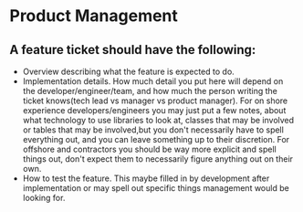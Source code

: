 # Product Management

## A feature ticket should have the following:

* Overview describing what the feature is expected to do.
* Implementation details. How much detail you put here will depend on the developer/engineer/team, and how much the person writing the ticket 
knows(tech lead vs manager vs product manager). For on shore experience developers/engineers you may just put a few notes, about what 
technology to use libraries to look at, classes that may be involved or tables that may be involved,but you don't necessarily have to spell  
everything out, and you can leave something up to their discretion. For offshore and contractors you should be way more explicit and
spell things out, don't expect them to necessarily figure anything out on their own.
* How to test the feature. This maybe filled in by development after implementation or may spell out specific things management would be looking for.